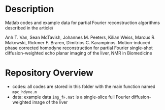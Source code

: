 # Description

Matlab codes and example data for partial Fourier reconstruction algorithms described in the article\

Anh T. Van, Sean McTavish, Johannes M. Peeters, Kilian Weiss, Marcus R. Makowski, Rickmer F. Braren, Dimitrios C. Karampinos.
Motion-induced phase corrected homodyne reconstruction for partial Fourier single-shot diffusion-weighted echo planar imaging
of the liver, NMR in Biomedicine

# Repository Overview

+ codes: all codes are stored in this folder with the main function named `mpc_hdyne.m`
+ data: example data `img_fF.mat` is a single-slice full Fourier diffusion-weighted image of the liver
